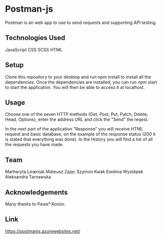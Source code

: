 # Postman-js

Postman is an web app to use to send requests and supporting API testing.

## Technologies Used

JavaScript
CSS
SCSS
HTML


## Setup

Clone this repository to your desktop and run npm install to install all the dependencies. Once the dependencies are installed, you can run npm start to start the application. You will then be able to access it at localhost.


## Usage

Choose one of the seven HTTP methods (Get, Post, Put, Patch, Delete, Head, Options), enter the address URL and click the "Send" the reqest.


In the next part of the application "Response" you will receive HTML request and basic database, on the example of the response status (200 it is stated that everything was done). In the History you will find a list of all the requests you have made.



## Team

Marharyta Leœniak
Mateusz Zajac
Szymon Kwak
Ewelina Wystêpek
Aleksandra Tarnawska

## Acknowledgements

Many thanks to Pawe³ Konior.

## Link

https://postmanjs.azurewebsites.net/
